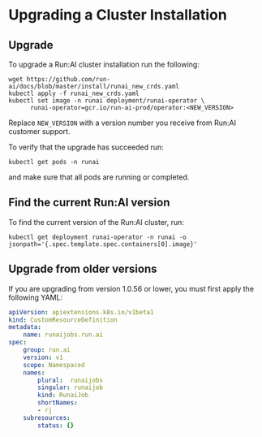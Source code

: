# Upgrading a Cluster Installation

## Upgrade

To upgrade a Run:AI cluster installation run the following:

``` shell 
wget https://github.com/run-ai/docs/blob/master/install/runai_new_crds.yaml
kubectl apply -f runai_new_crds.yaml
kubectl set image -n runai deployment/runai-operator \
      runai-operator=gcr.io/run-ai-prod/operator:<NEW_VERSION>
```

Replace ``NEW_VERSION`` with a version number you receive from Run:AI customer support.

To verify that the upgrade has succeeded run:

```
kubectl get pods -n runai
```

and make sure that all pods are running or completed.

## Find the current Run:AI version

To find the current version of the Run:AI cluster, run:

```
kubectl get deployment runai-operator -n runai -o jsonpath='{.spec.template.spec.containers[0].image}'
```

## Upgrade from older versions

If you are upgrading from version 1.0.56 or lower, you must first apply the following YAML:

``` YAML
apiVersion: apiextensions.k8s.io/v1beta1
kind: CustomResourceDefinition
metadata:
    name: runaijobs.run.ai
spec:
    group: run.ai
    version: v1
    scope: Namespaced
    names:
        plural:  runaijobs
        singular: runaijob
        kind: RunaiJob
        shortNames:
        - rj
    subresources:
        status: {}
```

